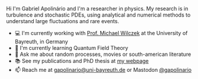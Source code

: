 Hi I'm Gabriel Apolinário and I'm a researcher in physics.
My research is in turbulence and stochastic PDEs, using analytical and numerical methods to understand
large fluctuations and rare events.

- 💻 I'm currently working with [Prof. Michael Wilczek][wilc] at the University of Bayreuth, in Germany
- 🌱 I'm currently learning Quantum Field Theory
- 💬 Ask me about random processes, movies or south-american literature
- :books: See my publications and PhD thesis at [my webpage](https://gapolinario.github.io/)
- 📫 Reach me at gapolinario@uni-bayreuth.de or Mastodon [@gapolinario](https://masto.pt/@gapolinario)

[wilc]: https://www.wilczek.physik.uni-bayreuth.de/de/index.html
